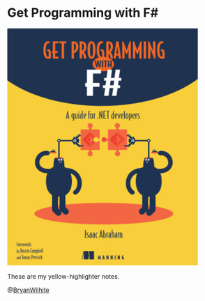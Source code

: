 # Get Programming with F#

![Get Programming with F#](book-cover.png)

These are my yellow-highlighter notes.

@[BryanWilhite](https://twitter.com/BryanWilhite)
